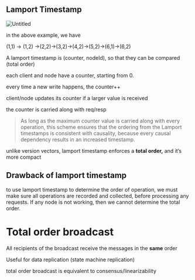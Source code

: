 ## Lamport Timestamp

![Untitled](https://s3-us-west-2.amazonaws.com/secure.notion-static.com/c6d0651a-fcc5-47a8-a398-1863e96ed0ef/Untitled.png)

in the above example, we have

(1,1) → (1,2) →(2,2)→(3,2)→(4,2)→(5,2)→(6,1)→(6,2)

A lamport timestamp is (counter, nodeId), so that they can be compared (total order)

each client and node have a counter, starting from 0.

every time a new write happens, the counter++

client/node updates its counter if a larger value is received

the counter is carried along with req/resp  

> As long as the maximum counter value is carried along with every operation, this
scheme ensures that the ordering from the Lamport timestamps is consistent with
causality, because every causal dependency results in an increased timestamp.
> 

unlike version vectors, lamport timestamp enforces a **total order,** and it’s more compact

## Drawback of lamport timestamp

to use lamport timestamp to determine the order of operation, we must make sure all operations are recorded and collected, before processing any requests. If any node is not working, then we cannot determine the total order. 

# Total order broadcast

All recipients of the broadcast receive the messages in the **same** order

Useful for data replication (state machine replication)

total order broadcast is equivalent to consensus/linearizability
